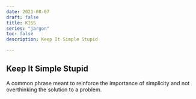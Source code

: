 ```yaml
---
date: 2021-08-07
draft: false
title: KISS
series: "jargon"
toc: false
description: Keep It Simple Stupid 

---
```


## Keep It Simple Stupid

A common phrase meant to reinforce the importance of simplicity and not
overthinking the solution to a problem. 
